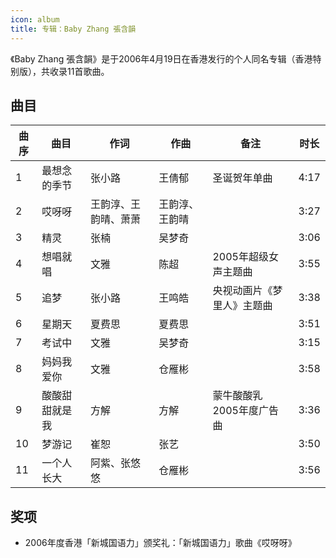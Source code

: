 ```yaml
---
icon: album
title: 专辑：Baby Zhang 張含韻
---
```


《Baby Zhang 張含韻》是于2006年4月19日在香港发行的个人同名专辑（香港特别版），共收录11首歌曲。

## 曲目

<table>
<thead>
<tr>
    <th>曲序</th>
    <th>曲目</th>
    <th>作词</th>
    <th>作曲</th>
    <th>备注</th>
    <th>时长</th>
</tr>
</thead>
<tbody>
<tr>
    <td>1</td>
    <td>最想念的季节</td>
    <td>张小路</td>
    <td>王倩郁</td>
    <td>圣诞贺年单曲</td>
    <td>4:17</td>
</tr>
<tr>
    <td>2</td>
    <td>哎呀呀</td>
    <td>王韵淳、王韵晴、萧萧</td>
    <td>王韵淳、王韵晴</td>
    <td></td>
    <td>3:27</td>
</tr>
<tr>
    <td>3</td>
    <td>精灵</td>
    <td>张楠</td>
    <td>吴梦奇</td>
    <td></td>
    <td>3:06</td>
</tr>
<tr>
    <td>4</td>
    <td>想唱就唱</td>
    <td>文雅</td>
    <td>陈超</td>
    <td>2005年超级女声主题曲</td>
    <td>3:55</td>
</tr>
<tr>
    <td>5</td>
    <td>追梦</td>
    <td>张小路</td>
    <td>王鸣皓</td>
    <td>央视动画片《梦里人》主题曲</td>
    <td>3:38</td>
</tr>
<tr>
    <td>6</td>
    <td>星期天</td>
    <td>夏费思</td>
    <td>夏费思</td>
    <td></td>
    <td>3:51</td>
</tr>
<tr>
    <td>7</td>
    <td>考试中</td>
    <td>文雅</td>
    <td>吴梦奇</td>
    <td></td>
    <td>3:15</td>
</tr>
<tr>
    <td>8</td>
    <td>妈妈我爱你</td>
    <td>文雅</td>
    <td>仓雁彬</td>
    <td></td>
    <td>3:58</td>
</tr>
<tr>
    <td>9</td>
    <td>酸酸甜甜就是我</td>
    <td>方解</td>
    <td>方解</td>
    <td>蒙牛酸酸乳2005年度广告曲</td>
    <td>3:36</td>
</tr>
<tr>
    <td>10</td>
    <td>梦游记</td>
    <td>崔恕</td>
    <td>张艺</td>
    <td></td>
    <td>3:50</td>
</tr>
<tr>
    <td>11</td>
    <td>一个人长大</td>
    <td>阿紫、张悠悠</td>
    <td>仓雁彬</td>
    <td></td>
    <td>3:56</td>
</tr>
</tbody>
</table>

## 奖项

- 2006年度香港「新城国语力」颁奖礼：「新城国语力」歌曲《哎呀呀》
